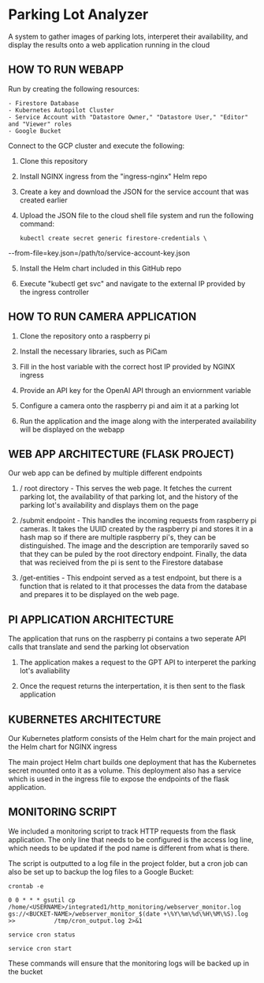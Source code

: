 # Parking Lot Analyzer

A system to gather images of parking lots, interperet their availability, and display the results onto a web application running in the cloud

## HOW TO RUN WEBAPP

Run by creating the following resources:

    - Firestore Database
    - Kubernetes Autopilot Cluster
    - Service Account with "Datastore Owner," "Datastore User," "Editor" and "Viewer" roles
    - Google Bucket

Connect to the GCP cluster and execute the following:

1. Clone this repository

2. Install NGINX ingress from the "ingress-nginx" Helm repo

3. Create a key and download the JSON for the service account that was created earlier

4. Upload the JSON file to the cloud shell file system and run the following command:

       kubectl create secret generic firestore-credentials \
  --from-file=key.json=/path/to/service-account-key.json

5. Install the Helm chart included in this GitHub repo

6. Execute "kubectl get svc" and navigate to the external IP provided by the ingress controller

## HOW TO RUN CAMERA APPLICATION

1. Clone the repository onto a raspberry pi

2. Install the necessary libraries, such as PiCam

3. Fill in the host variable with the correct host IP provided by NGINX ingress

4. Provide an API key for the OpenAI API through an enviornment variable

5. Configure a camera onto the raspberry pi and aim it at a parking lot

6. Run the application and the image along with the interperated availability will be displayed on the webapp

## WEB APP ARCHITECTURE (FLASK PROJECT)

Our web app can be defined by multiple different endpoints

1. / root directory - This serves the web page. It fetches the current parking lot, the availability of that parking lot, and the history of the parking lot's availability and displays them on the page

2.  /submit endpoint - This handles the incoming requests from raspberry pi cameras. It takes the UUID created by the raspberry pi and stores it in a hash map so if there are multiple raspberry pi's, they can be distinguished. The image and the description are temporarily saved so that they can be puled by the root directory endpoint. Finally, the data that was recieived from the pi is sent to the Firestore database 

3.  /get-entities - This endpoint served as a test endpoint, but there is a function that is related to it that processes the data from the database and prepares it to be displayed on the web page.

## PI APPLICATION ARCHITECTURE

The application that runs on the raspberry pi contains a two seperate API calls that translate and send the parking lot observation

1. The application makes a request to the GPT API to interperet the parking lot's avaliability

2. Once the request returns the interpertation, it is then sent to the flask application

## KUBERNETES ARCHITECTURE

Our Kubernetes platform consists of the Helm chart for the main project and the Helm chart for NGINX ingress

The main project Helm chart builds one deployment that has the Kubernetes secret mounted onto it as a volume. This deployment also has a service which is used in the ingress file to expose the endpoints of the flask application. 

## MONITORING SCRIPT

We included a monitoring script to track HTTP requests from the flask application. The only line that needs to be configured is the access log line, which needs to be updated if the pod name is different from what is there. 

The script is outputted to a log file in the project folder, but a cron job can also be set up to backup the log files to a Google Bucket:

    crontab -e
    
    0 0 * * * gsutil cp /home/<USERNAME>/integrated1/http_monitoring/webserver_monitor.log gs://<BUCKET-NAME>/webserver_monitor_$(date +\%Y\%m\%d\%H\%M\%S).log >>           /tmp/cron_output.log 2>&1
    
    service cron status
    
    service cron start

These commands will ensure that the monitoring logs will be backed up in the bucket

